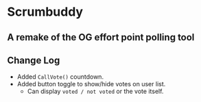 # Scrumbuddy
## A remake of the OG effort point polling tool

## Change Log
- Added `CallVote()` countdown. 
- Added button toggle to show/hide votes on user list.
  - Can display `voted / not voted` or the vote itself.